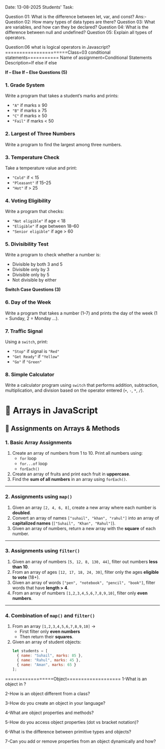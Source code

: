 Date: 13-08-2025
Students' Task:

Question 01: What is the difference between let, var, and const?
Ans:-
Question 02: How many types of data types are there?
Question 03: What are variables, and how can they be declared?
Question 04: What is the difference between null and undefined?
Question 05: Explain all types of operators.


Question:06 what is logical operators in Javascript?
======================Class=03 conditional statements===========
Name of assignment=Conditional Statements
Description=If else if else

 **If – Else If – Else Questions (5)**

### 1. **Grade System**

Write a program that takes a student’s marks and prints:

* `"A"` if marks ≥ 90
* `"B"` if marks ≥ 75
* `"C"` if marks ≥ 50
* `"Fail"` if marks < 50



### 2. **Largest of Three Numbers**

Write a program to find the largest among three numbers.


### 3. **Temperature Check**

Take a temperature value and print:

* `"Cold"` if < 15
* `"Pleasant"` if 15–25
* `"Hot"` if > 25


### 4. **Voting Eligibility**

Write a program that checks:

* `"Not eligible"` if age < 18
* `"Eligible"` if age between 18–60
* `"Senior eligible"` if age > 60


### 5. **Divisibility Test**

Write a program to check whether a number is:

* Divisible by both 3 and 5
* Divisible only by 3
* Divisible only by 5
* Not divisible by either

 **Switch Case Questions (3)**

### 6. **Day of the Week**

Write a program that takes a number (1–7) and prints the day of the week (1 = Sunday, 2 = Monday …).


### 7. **Traffic Signal**

Using a `switch`, print:

* `"Stop"` if signal is `"Red"`
* `"Get Ready"` if `"Yellow"`
* `"Go"` if `"Green"`



### 8. **Simple Calculator**

Write a calculator program using `switch` that performs addition, subtraction, multiplication, and division based on the operator entered (`+`, `-`, `*`, `/`).

# 📌 Arrays in JavaScript

## 🔹 Assignments on Arrays & Methods

### 1. Basic Array Assignments
1. Create an array of numbers from 1 to 10. Print all numbers using:
   - `for` loop
   - `for...of` loop
   - `forEach()`
2. Create an array of fruits and print each fruit in **uppercase**.
3. Find the **sum of all numbers** in an array using `forEach()`.

---

### 2. Assignments using `map()`
1. Given an array `[2, 4, 6, 8]`, create a new array where each number is **doubled**.
2. Convert an array of names `["suhail", "khan", "rahul"]` into an array of **capitalized names** (`["Suhail", "Khan", "Rahul"]`).
3. Given an array of numbers, return a new array with the **square** of each number.

---

### 3. Assignments using `filter()`
1. Given an array of numbers `[5, 12, 8, 130, 44]`, filter out numbers **less than 10**.
2. From an array of ages `[12, 17, 18, 24, 30]`, filter only the ages **eligible to vote** (18+).
3. Given an array of words `["pen", "notebook", "pencil", "book"]`, filter words that have **length > 4**.
4. From an array of numbers `[1,2,3,4,5,6,7,8,9,10]`, filter only **even numbers**.

---

### 4. Combination of `map()` and `filter()`
1. From an array `[1,2,3,4,5,6,7,8,9,10]` →  
   - First filter only **even numbers**  
   - Then return their **squares**.
2. Given an array of student objects:
   ```js
   let students = [
     { name: "Suhail", marks: 85 },
     { name: "Rahul", marks: 45 },
     { name: "Aman", marks: 65 }
   ];
=================Object===================
1-What is an object in ?

2-How is an object different from a class?

3-How do you create an object in your language?

4-What are object properties and methods?

5-How do you access object properties (dot vs bracket notation)?

6-What is the difference between primitive types and objects?

7-Can you add or remove properties from an object dynamically and how?

